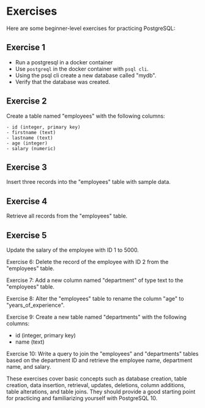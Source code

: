 # Exercises

Here are some beginner-level exercises for practicing PostgreSQL:

## Exercise 1

- Run a postgresql in a docker container
- Use `postgreql` in the docker container with `psql cli`.
- Using the psql cli create a new database called "mydb".
- Verify that the database was created.

## Exercise 2

Create a table named "employees" with the following columns:

```text
- id (integer, primary key)
- firstname (text)
- lastname (text)
- age (integer)
- salary (numeric)
```

## Exercise 3

Insert three records into the "employees" table with sample data.

## Exercise 4

Retrieve all records from the "employees" table.

## Exercise 5

Update the salary of the employee with ID 1 to 5000.

Exercise 6:
Delete the record of the employee with ID 2 from the "employees" table.

Exercise 7:
Add a new column named "department" of type text to the "employees" table.

Exercise 8:
Alter the "employees" table to rename the column "age" to "years_of_experience".

Exercise 9:
Create a new table named "departments" with the following columns:

- id (integer, primary key)
- name (text)

Exercise 10:
Write a query to join the "employees" and "departments" tables based on the department ID and retrieve the employee name, department name, and salary.

These exercises cover basic concepts such as database creation, table creation, data insertion, retrieval, updates, deletions, column additions, table alterations, and table joins. They should provide a good starting point for practicing and familiarizing yourself with PostgreSQL 10.
